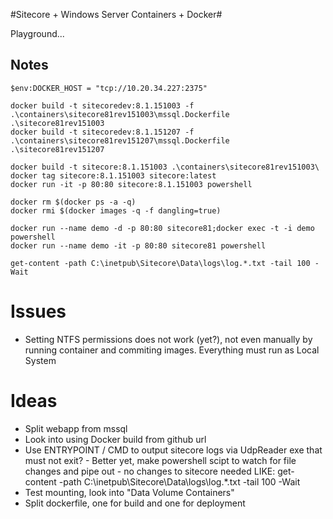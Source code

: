 #Sitecore + Windows Server Containers + Docker#

Playground...

## Notes ##

	$env:DOCKER_HOST = "tcp://10.20.34.227:2375"

	docker build -t sitecoredev:8.1.151003 -f .\containers\sitecore81rev151003\mssql.Dockerfile .\sitecore81rev151003
	docker build -t sitecoredev:8.1.151207 -f .\containers\sitecore81rev151207\mssql.Dockerfile .\sitecore81rev151207

	docker build -t sitecore:8.1.151003 .\containers\sitecore81rev151003\
	docker tag sitecore:8.1.151003 sitecore:latest
	docker run -it -p 80:80 sitecore:8.1.151003 powershell

	docker rm $(docker ps -a -q)
	docker rmi $(docker images -q -f dangling=true)

	docker run --name demo -d -p 80:80 sitecore81;docker exec -t -i demo powershell
	docker run --name demo -it -p 80:80 sitecore81 powershell

	get-content -path C:\inetpub\Sitecore\Data\logs\log.*.txt -tail 100 -Wait

# Issues #

- Setting NTFS permissions does not work (yet?), not even manually by running container and commiting images. Everything must run as Local System

# Ideas #

- Split webapp from mssql
- Look into using Docker build from github url
- Use ENTRYPOINT / CMD to output sitecore logs via UdpReader exe that must not exit?
		- Better yet, make powershell scipt to watch for file changes and pipe out - no changes to sitecore needed
				LIKE: get-content -path C:\inetpub\Sitecore\Data\logs\log.*.txt -tail 100 -Wait
- Test mounting, look into "Data Volume Containers"
- Split dockerfile, one for build and one for deployment